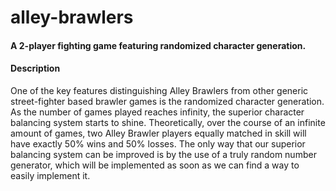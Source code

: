 # alley-brawlers
#### A 2-player fighting game featuring randomized character generation.

#### Description

One of the key features distinguishing Alley Brawlers from other generic street-fighter based brawler games is the randomized character generation. As the number of games played reaches infinity, the superior character balancing system starts to shine. Theoretically, over the course of an infinite amount of games, two Alley Brawler players equally matched in skill will have exactly 50% wins and 50% losses. The only way that our superior balancing system can be improved is by the use of a truly random number generator, which will be implemented as soon as we can find a way to easily implement it.
